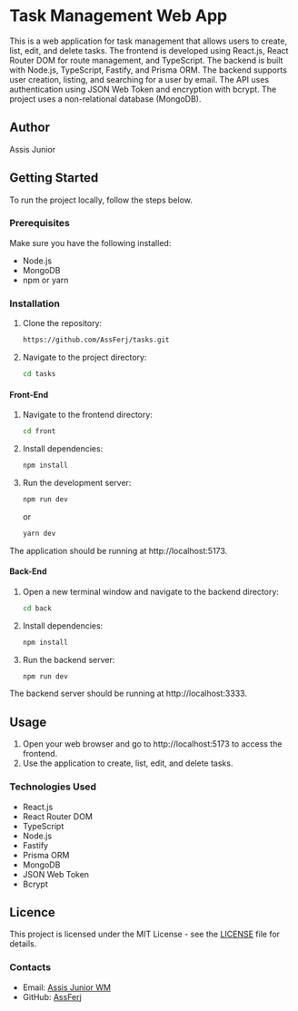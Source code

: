 # Task Management Web App

This is a web application for task management that allows users to create, list, edit, and delete tasks. The frontend is developed using React.js, React Router DOM for route management, and TypeScript. The backend is built with Node.js, TypeScript, Fastify, and Prisma ORM. The backend supports user creation, listing, and searching for a user by email. The API uses authentication using JSON Web Token and encryption with bcrypt. The project uses a non-relational database (MongoDB).

## Author
Assis Junior

## Getting Started

To run the project locally, follow the steps below.

### Prerequisites

Make sure you have the following installed:

- Node.js
- MongoDB
- npm or yarn

### Installation

1. Clone the repository:

    ```bash
    https://github.com/AssFerj/tasks.git
    ```

2. Navigate to the project directory:

    ```bash
    cd tasks
    ```

#### Front-End

1. Navigate to the frontend directory:

    ```bash
    cd front
    ```

3. Install dependencies:

    ```bash
    npm install
    ```

5. Run the development server:

    ```bash
    npm run dev
    ```

    or

    ```bash
    yarn dev
    ```

The application should be running at http://localhost:5173.

#### Back-End

1. Open a new terminal window and navigate to the backend directory:

    ```bash
    cd back
    ```

2. Install dependencies:

    ```bash
    npm install
    ```

3. Run the backend server:

    ```bash
    npm run dev
    ```

The backend server should be running at http://localhost:3333.

## Usage

1. Open your web browser and go to http://localhost:5173 to access the frontend.
2. Use the application to create, list, edit, and delete tasks.

### Technologies Used

- React.js
- React Router DOM
- TypeScript
- Node.js
- Fastify
- Prisma ORM
- MongoDB
- JSON Web Token
- Bcrypt

## Licence

This project is licensed under the MIT License - see the [LICENSE](https://opensource.org/licenses/MIT) file for details.

### Contacts

- Email: [Assis Junior WM](mailto:assisjuniorwm@gmail.com)
- GitHub: [AssFerj](https://github.com/AssFerj)
